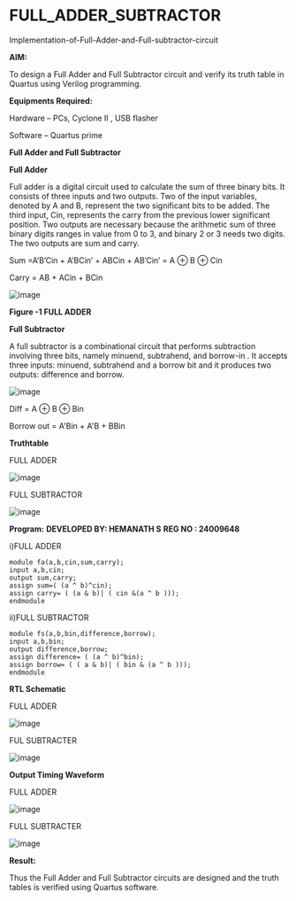 # FULL_ADDER_SUBTRACTOR

Implementation-of-Full-Adder-and-Full-subtractor-circuit

**AIM:**

To design a Full Adder and Full Subtractor circuit and verify its truth table in Quartus using Verilog programming.

**Equipments Required:**

Hardware – PCs, Cyclone II , USB flasher

Software – Quartus prime

**Full Adder and Full Subtractor**

**Full Adder**

Full adder is a digital circuit used to calculate the sum of three binary bits. It consists of three inputs and two outputs. Two of the input variables, denoted by A and B, represent the two significant bits to be added. The third input, Cin, represents the carry from the previous lower significant position. Two outputs are necessary because the arithmetic sum of three binary digits ranges in value from 0 to 3, and binary 2 or 3 needs two digits. The two outputs are sum and carry.

Sum =A’B’Cin + A’BCin’ + ABCin + AB’Cin’ = A ⊕ B ⊕ Cin 

Carry = AB + ACin + BCin

![image](https://github.com/naavaneetha/FULL_ADDER_SUBTRACTOR/assets/154305477/0f30ba51-5ffb-4198-845f-18e054f675e7)

**Figure -1 FULL ADDER**

**Full Subtractor**

A full subtractor is a combinational circuit that performs subtraction involving three bits, namely minuend, subtrahend, and borrow-in . It accepts three inputs: minuend, subtrahend and a borrow bit and it produces two outputs: difference and borrow.

![image](https://github.com/naavaneetha/FULL_ADDER_SUBTRACTOR/assets/154305477/02b24f51-ab51-4304-9ad6-7b81ffc1ead5)

Diff = A ⊕ B ⊕ Bin 

Borrow out = A'Bin + A'B + BBin

**Truthtable**

FULL ADDER

![image](https://github.com/user-attachments/assets/ae426589-e30a-490c-9db9-3c7924597e5e)


FULL SUBTRACTOR

![image](https://github.com/user-attachments/assets/001000d0-901f-4498-bdf9-52905d860dc3)




**Program:**
**DEVELOPED BY: HEMANATH S**
**REG NO : 24009648**


i)FULL ADDER
```
module fa(a,b,cin,sum,carry);
input a,b,cin;
output sum,carry;
assign sum=( (a ^ b)^cin);
assign carry= ( (a & b)| ( cin &(a ^ b )));
endmodule
```

ii)FULL SUBTRACTOR
```
module fs(a,b,bin,difference,borrow);
input a,b,bin;
output difference,borrow;
assign difference= ( (a ^ b)^bin);
assign borrow= ( ( a & b)| ( bin & (a ^ b )));
endmodule
```
**RTL Schematic**

FULL ADDER

![image](https://github.com/user-attachments/assets/cb40e153-44b9-4b9d-8705-08c11821dee7)



FUL SUBTRACTER

![image](https://github.com/user-attachments/assets/1c29a5e4-7732-441d-b90a-08f7de46ebfc)


**Output Timing Waveform**

FULL ADDER

![image](https://github.com/user-attachments/assets/4e89744e-6008-4e3b-9a07-c92a35c50ad4)



FULL SUBTRACTER

![image](https://github.com/user-attachments/assets/7f8497da-ed3f-45a3-8453-d5a72d803a8f)



**Result:**

Thus the Full Adder and Full Subtractor circuits are designed and the truth tables is verified using Quartus software.
